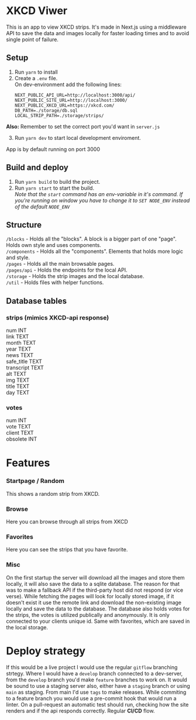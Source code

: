 # XKCD Viwer
This is an app to view XKCD strips. It's made in Next.js using a middleware API to save the data and images locally for faster loading times and to avoid single point of failure.

## Setup

1. Run `yarn` to install  
2. Create a `.env` file.  
On dev-environment add the following lines:  
    ```
    NEXT_PUBLIC_API_URL=http://localhost:3000/api/
    NEXT_PUBLIC_SITE_URL=http://localhost:3000/
    NEXT_PUBLIC_XKCD_URL=https://xkcd.com/
    DB_PATH=./storage/db.sql
    LOCAL_STRIP_PATH=./storage/strips/
    ```
**Also:** Remember to set the correct port you'd want in `server.js`

3. Run `yarn dev` to start local development enviroment. 

App is by default running on port 3000

## Build and deploy
1. Run `yarn build` to build the project.  
2. Run `yarn start` to start the build.  
*Note that the `start` command has an env-variable in it's command. If you're running on window you have to change it to `SET NODE_ENV` instead of the default `NODE_ENV`*  


## Structure
`/blocks` - Holds all the "blocks". A block is a bigger part of one "page". Holds own style and uses components.  
`/components` - Holds all the "components". Elements that holds more logic and style.  
`/pages` - Holds all the main browsable pages.  
`/pages/api` - Holds the endpoints for the local API.  
`/storage` - Holds the strip images and the local database.  
`/util` - Holds files with helper functions.  

## Database tables
### strips (mimics XKCD-api response)
num INT  
link TEXT  
month TEXT  
year TEXT  
news TEXT  
safe_title TEXT  
transcript TEXT  
alt TEXT  
img TEXT  
title TEXT  
day TEXT

### votes
num INT  
vote TEXT  
client TEXT  
obsolete INT  

# Features
### Startpage / Random
This shows a random strip from XKCD.
### Browse 
Here you can browse through all strips from XKCD
### Favorites 
Here you can see the strips that you have favorite.

### Misc  
On the first startup the server will download all the images and store them locally, it will also save the data to a sqlite database. The reason for that was to make a fallback API if the third-party host did not respond (or vice verse). While fetching the pages will look for locally stored image, if it doesn't exist it use the remote link and download the non-existing image locally and save the data to the database. The database also holds votes for the strips, the votes is utilized publically and anonymously. It is only connected to your clients unique id. Same with favorites, which are saved in the local storage.

# Deploy strategy
If this would be a live project I would use the regular `gitflow` branching strtegy. Where I would have a `develop` branch connected to a dev-server, from the `develop` branch you'd make `feature` branches to work on. It would be sound to use a staging server also, either have a `staging` branch or using `main` as staging. From main I'd use `tags` to make releases. While commiting to a feature branch you would use a pre-commit hook that would run a linter. On a pull-request an automatic test should run, checking how the site renders and if the api responds correctly. Regular **CI/CD** flow.
